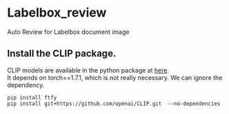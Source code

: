 # Labelbox_review
Auto Review for Labelbox document image

## Install the CLIP package.
CLIP models are available in the python package at [here](https://github.com/openai/CLIP). <br />
It depends on torch==1.7.1, which is not really necessary. We can ignore the dependency. <br />
```
pip install ftfy
pip install git+https://github.com/openai/CLIP.git  --no-dependencies
```
